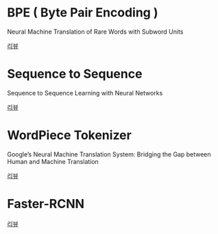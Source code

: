 # BPE ( Byte Pair Encoding )
Neural Machine Translation of Rare Words with Subword Units

[리뷰](https://github.com/Songysp/paper/blob/main/BPE.ipynb)

# Sequence to Sequence
Sequence to Sequence Learning with Neural Networks

[리뷰](https://github.com/Songysp/paper/blob/main/Seq%202%20Seq.ipynb)

# WordPiece Tokenizer
Google’s Neural Machine Translation System: Bridging the Gap between Human and Machine Translation

[리뷰](https://github.com/Songysp/paper/blob/main/WordPiece%20Tokenizer.ipyn)

# Faster-RCNN

[리뷰](https://github.com/Songysp/paper/blob/79629b529dd574c40b9d774fa72bb7340fbacd7f/Faster%20R-CNN%20(3).pdf)
